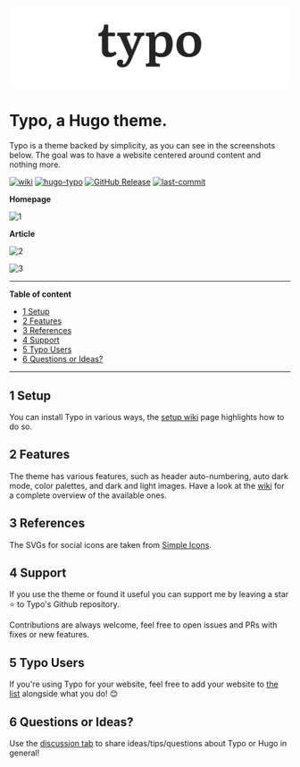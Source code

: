 ![banner](https://raw.githubusercontent.com/tomfran/typo/main/images/banner-light.webp)

# Typo, a Hugo theme.

Typo is a theme backed by simplicity, as you can see in the screenshots below. The goal was to have a website centered around content and nothing more.

[![wiki](https://img.shields.io/badge/doc-wiki-orange)](https://github.com/tomfran/typo/wiki)
[![hugo-typo](https://img.shields.io/badge/hugo_themes-@typo-red)](https://themes.gohugo.io/themes/typo/)
[![GitHub Release](https://img.shields.io/github/v/release/tomfran/typo)](https://github.com/tomfran/typo/releases/latest)
[![last-commit](https://img.shields.io/github/last-commit/tomfran/typo)](https://github.com/tomfran/typo/commits/)

**Homepage**

![1](https://raw.githubusercontent.com/tomfran/typo/main/images/1.webp)

**Article**

![2](https://raw.githubusercontent.com/tomfran/typo/main/images/2.webp)

![3](https://raw.githubusercontent.com/tomfran/typo/main/images/3.webp)

---

**Table of content**

- [1 Setup](#1-setup)
- [2 Features](#2-features)
- [3 References](#3-references)
- [4 Support](#4-support)
- [5 Typo Users](#5-typo-users)
- [6 Questions or Ideas?](#6-questions-or-ideas)

---

## 1 Setup

You can install Typo in various ways, the [setup wiki](https://github.com/tomfran/typo/wiki/Setup) page highlights how to do so.

## 2 Features

The theme has various features, such as header auto-numbering, auto dark mode, color palettes, and dark and light images. 
Have a look at the [wiki](https://github.com/tomfran/typo/wiki/Features) for a complete overview of the available ones.

## 3 References

The SVGs for social icons are taken from [Simple Icons](https://github.com/simple-icons/simple-icons).

## 4 Support

If you use the theme or found it useful you can support me by leaving a star ⭐ to Typo's Github repository.

Contributions are always welcome, feel free to open issues and PRs with fixes or new features.

## 5 Typo Users

If you're using Typo for your website, feel free to add your website to [the list](https://github.com/tomfran/typo/blob/main/USERS.md) alongside what you do! 😊

## 6 Questions or Ideas? 

Use the [discussion tab](https://github.com/tomfran/typo/discussions) to share ideas/tips/questions about Typo or Hugo in general!
